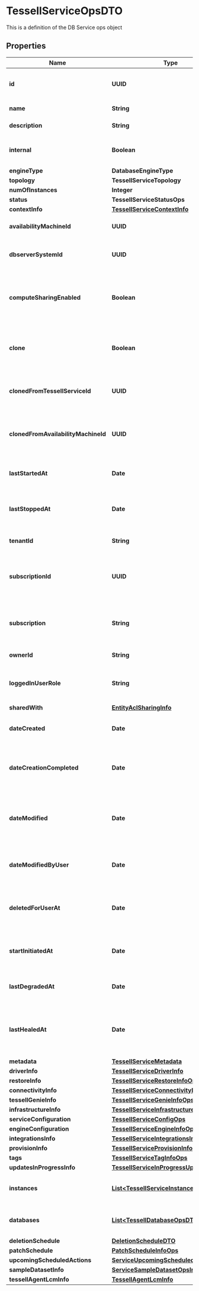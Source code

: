 

# TessellServiceOpsDTO

This is a definition of the DB Service ops object

## Properties

Name | Type | Description | Notes
------------ | ------------- | ------------- | -------------
**id** | **UUID** | Tessell generated UUID for the DB Service |  [optional]
**name** | **String** | Name of the DB Service |  [optional]
**description** | **String** | DB Service description |  [optional]
**internal** | **Boolean** | Specifies if the DB Service is for internal use |  [optional]
**engineType** | **DatabaseEngineType** |  |  [optional]
**topology** | **TessellServiceTopology** |  |  [optional]
**numOfInstances** | **Integer** |  |  [optional]
**status** | **TessellServiceStatusOps** |  |  [optional]
**contextInfo** | [**TessellServiceContextInfo**](TessellServiceContextInfo.md) |  |  [optional]
**availabilityMachineId** | **UUID** | Associated Availability Machine Id |  [optional]
**dbserverSystemId** | **UUID** | DB Service&#39;s associated DBServer System Id |  [optional]
**computeSharingEnabled** | **Boolean** | Whether the Compute Resource is shared across multiple DB Services |  [optional]
**clone** | **Boolean** | Whether this DB Service is cloned of some another service |  [optional]
**clonedFromTessellServiceId** | **UUID** | The id of DB Service from which this service is cloned |  [optional]
**clonedFromAvailabilityMachineId** | **UUID** | The id of Availability Machine from which this service is cloned |  [optional]
**lastStartedAt** | **Date** | Timestamp when the DB Service was last started at |  [optional]
**lastStoppedAt** | **Date** | Timestamp when the DB Service was last stopped at |  [optional]
**tenantId** | **String** | The tenant-id for the DB Service |  [optional]
**subscriptionId** | **UUID** | The subscription-id in which this DB Service is created |  [optional]
**subscription** | **String** | The subscription-name in which this DB Service is created |  [optional]
**ownerId** | **String** | DB Service owner-id |  [optional]
**loggedInUserRole** | **String** | Access role for the currently logged in user |  [optional]
**sharedWith** | [**EntityAclSharingInfo**](EntityAclSharingInfo.md) |  |  [optional]
**dateCreated** | **Date** | Timestamp when the entity was created |  [optional]
**dateCreationCompleted** | **Date** | Timestamp when the service&#39;s creation has been completed |  [optional]
**dateModified** | **Date** | Timestamp when the entity was last modified, either by system or by user |  [optional]
**dateModifiedByUser** | **Date** | Timestamp when the entity was last modified by the user |  [optional]
**deletedForUserAt** | **Date** | Timestamp when the entity was marked &#39;deleted for user&#39; |  [optional]
**startInitiatedAt** | **Date** | Timestamp at which start DB Service operation is initiated. |  [optional]
**lastDegradedAt** | **Date** | Timestamp at which DB Service was degraded. |  [optional]
**lastHealedAt** | **Date** | Timestamp at which DB Service was healed(i.e. READY back from DEGRADED). |  [optional]
**metadata** | [**TessellServiceMetadata**](TessellServiceMetadata.md) |  |  [optional]
**driverInfo** | [**TessellServiceDriverInfo**](TessellServiceDriverInfo.md) |  |  [optional]
**restoreInfo** | [**TessellServiceRestoreInfoOps**](TessellServiceRestoreInfoOps.md) |  |  [optional]
**connectivityInfo** | [**TessellServiceConnectivityInfoOps**](TessellServiceConnectivityInfoOps.md) |  |  [optional]
**tessellGenieInfo** | [**TessellServiceGenieInfoOps**](TessellServiceGenieInfoOps.md) |  |  [optional]
**infrastructureInfo** | [**TessellServiceInfrastructureInfoOps**](TessellServiceInfrastructureInfoOps.md) |  |  [optional]
**serviceConfiguration** | [**TessellServiceConfigOps**](TessellServiceConfigOps.md) |  |  [optional]
**engineConfiguration** | [**TessellServiceEngineInfoOps**](TessellServiceEngineInfoOps.md) |  |  [optional]
**integrationsInfo** | [**TessellServiceIntegrationsInfoOps**](TessellServiceIntegrationsInfoOps.md) |  |  [optional]
**provisionInfo** | [**TessellServiceProvisionInfo**](TessellServiceProvisionInfo.md) |  |  [optional]
**tags** | [**TessellServiceTagInfoOps**](TessellServiceTagInfoOps.md) |  |  [optional]
**updatesInProgressInfo** | [**TessellServiceInProgressUpdateInfoOps**](TessellServiceInProgressUpdateInfoOps.md) |  |  [optional]
**instances** | [**List&lt;TessellServiceInstanceOpsDTO&gt;**](TessellServiceInstanceOpsDTO.md) | Instances associated with this DB Service |  [optional]
**databases** | [**List&lt;TessellDatabaseOpsDTO&gt;**](TessellDatabaseOpsDTO.md) | Databases that are part of this DB Service |  [optional]
**deletionSchedule** | [**DeletionScheduleDTO**](DeletionScheduleDTO.md) |  |  [optional]
**patchSchedule** | [**PatchScheduleInfoOps**](PatchScheduleInfoOps.md) |  |  [optional]
**upcomingScheduledActions** | [**ServiceUpcomingScheduledActions**](ServiceUpcomingScheduledActions.md) |  |  [optional]
**sampleDatasetInfo** | [**ServiceSampleDatasetOpsInfo**](ServiceSampleDatasetOpsInfo.md) |  |  [optional]
**tessellAgentLcmInfo** | [**TessellAgentLcmInfo**](TessellAgentLcmInfo.md) |  |  [optional]



